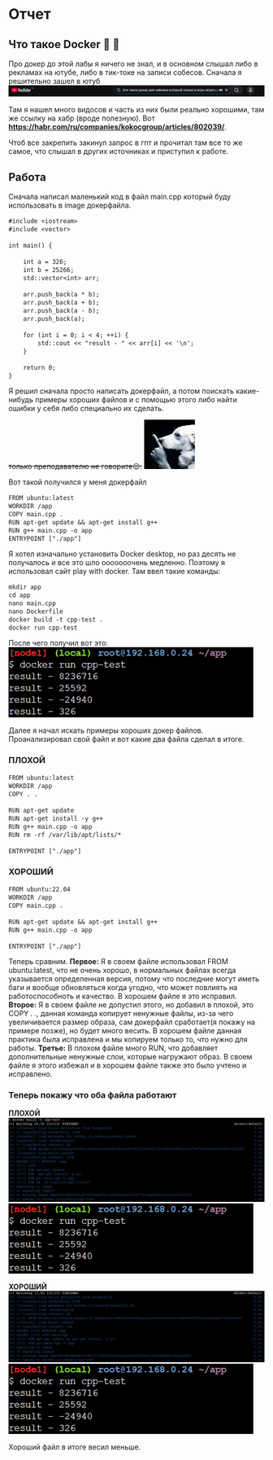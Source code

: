 # Отчет

## Что такое Docker :raised_eyebrow: :thinking:

Про докер до этой лабы я ничего не знал, и в основном слышал либо в рекламах на ютубе, либо в тик-токе на записи собесов. Сначала я решительно зашел в ютуб
![photo](./images/youtube.png)

Там я нашел много видосов и часть из них были реально хорошими, там же ссылку на хабр (вроде полезную). Вот **https://habr.com/ru/companies/kokocgroup/articles/802039/**.

Чтоб все закрепить закинул запрос в гпт и прочитал там все то же самое, что слышал в других источниках и приступил к работе.

## Работа

Сначала написал маленький код в файл main.cpp который буду использовать в image докерфайла.
```
#include <iostream>
#include <vector>

int main() {

    int a = 326;
    int b = 25266;
    std::vector<int> arr;

    arr.push_back(a * b);
    arr.push_back(a + b);
    arr.push_back(a - b);
    arr.push_back(a);

    for (int i = 0; i < 4; ++i) {
        std::cout << "result - " << arr[i] << '\n';
    }
    
    return 0;
}
```

Я решил сначала просто написать докерфайл, а потом поискать какие-нибудь примеры хороших файлов и с помощью этого либо найти ошибки у себя либо специально их сделать.

~~только преподавателю не говорите😉:~~
<img src="./images/chshsh.jpg" alt="photo" width="100"/>

Вот такой получился у меня докерфайл
```
FROM ubuntu:latest
WORKDIR /app
COPY main.cpp .
RUN apt-get update && apt-get install g++ 
RUN g++ main.cpp -o app
ENTRYPOINT ["./app"]
```

Я хотел изначально установить Docker desktop, но раз десять не получалось и все это шло ооооооочень медленно. Поэтому я использовал сайт play with docker.
Там ввел такие команды:
```
mkdir app
cd app
nano main.cpp
nano Dockerfile
docker build -t cpp-test .
docker run cpp-test
```
После чего получил вот это:
![photo](./images/doc1.png)


Далее я начал искать примеры хороших докер файлов. Проанализировал свой файл и вот какие два файла сделал в итоге. 
### ПЛОХОЙ
```
FROM ubuntu:latest
WORKDIR /app
COPY . .

RUN apt-get update
RUN apt-get install -y g++
RUN g++ main.cpp -o app
RUN rm -rf /var/lib/apt/lists/*

ENTRYPOINT ["./app"]
```
### ХОРОШИЙ
```
FROM ubuntu:22.04
WORKDIR /app
COPY main.cpp .

RUN apt-get update && apt-get install g++ 
RUN g++ main.cpp -o app

ENTRYPOINT ["./app"]
```

Теперь сравним.
**Первое:**
Я в своем файле использовал FROM ubuntu:latest, что не очень хорошо, в нормальных файлах всегда указывается определенная версия, потому что последние могут иметь баги и вообще обновляться когда угодно, что может повлиять на работоспособноть и качество. В хорошем файле я это исправил.
**Второе:**
Я в своем файле не допустил этого, но добавил в плохой, это COPY . ., данная команда копирует ненужные файлы, из-за чего увеличивается размер образа, сам докерфайл сработает(я покажу на примере позже), но будет много весить. В хорошем файле данная практика была исправлена и мы копируем только то, что нужно для работы.
**Третье:**
В плохом файле много RUN, что добавляет дополнительные ненужные слои, которые нагружают образ. В своем файле я этого избежал и в хорошем файле также это было учтено и исправлено.


### Теперь покажу что оба файла работают
**ПЛОХОЙ**
![photo](./images/doc22.png)
![photo](./images/doc1.png)


**ХОРОШИЙ**
![photo](./images/doc44.png)
![photo](./images/doc1.png)

Хороший файл в итоге весил меньше.
